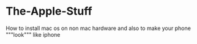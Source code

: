 # The-Apple-Stuff
How to install mac os on non mac hardware and also to make your phone """look""" like iphone
